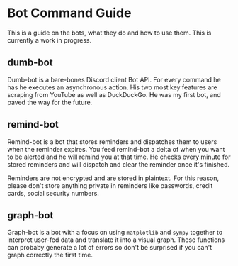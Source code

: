 Bot Command Guide
=================

This is a guide on the bots, what they do and how to use them.
This is currently a work in progress.

## dumb-bot

Dumb-bot is a bare-bones Discord client Bot API. For every command he has
he executes an asynchronous action. His two most key features are scraping
from YouTube as well as DuckDuckGo. He was my first bot, and paved the way
for the future.

## remind-bot

Remind-bot is a bot that stores reminders and dispatches them to users when
the reminder expires. You feed remind-bot a delta of when you want to be
alerted and he will remind you at that time. He checks every minute for stored
reminders and will dispatch and clear the reminder once it's finished.

Reminders are not encrypted and are stored in plaintext. For this reason,
please don't store anything private in reminders like passwords, credit cards,
social security numbers.

## graph-bot

Graph-bot is a bot with a focus on using `matplotlib` and `sympy` together to
interpret user-fed data and translate it into a visual graph. These functions
can probaby generate a lot of errors so don't be surprised if you can't graph
correctly the first time.
